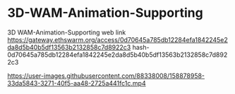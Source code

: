 # 3D-WAM-Animation-Supporting
3D WAM-Animation-Supporting web link
https://gateway.ethswarm.org/access/0d70645a785db12284efa1842245e2da8d5b40b5df13563b2132858c7d8922c3
hash- 0d70645a785db12284efa1842245e2da8d5b40b5df13563b2132858c7d8922c3


https://user-images.githubusercontent.com/88338008/158878958-33da5843-3271-40f5-aa48-2725a441fc1c.mp4

